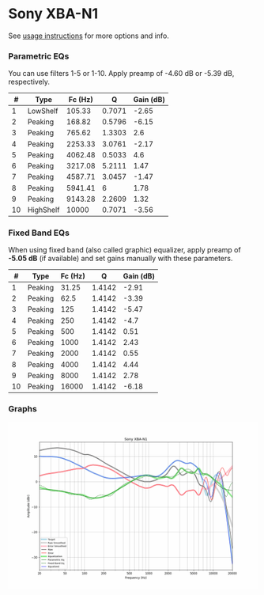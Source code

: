 # Sony XBA-N1
See [usage instructions](https://github.com/jaakkopasanen/AutoEq#usage) for more options and info.

### Parametric EQs
You can use filters 1-5 or 1-10. Apply preamp of -4.60 dB or -5.39 dB, respectively.

|   # | Type      |   Fc (Hz) |      Q |   Gain (dB) |
|-----|-----------|-----------|--------|-------------|
|   1 | LowShelf  |    105.33 | 0.7071 |       -2.65 |
|   2 | Peaking   |    168.82 | 0.5796 |       -6.15 |
|   3 | Peaking   |    765.62 | 1.3303 |        2.6  |
|   4 | Peaking   |   2253.33 | 3.0761 |       -2.17 |
|   5 | Peaking   |   4062.48 | 0.5033 |        4.6  |
|   6 | Peaking   |   3217.08 | 5.2111 |        1.47 |
|   7 | Peaking   |   4587.71 | 3.0457 |       -1.47 |
|   8 | Peaking   |   5941.41 | 6      |        1.78 |
|   9 | Peaking   |   9143.28 | 2.2609 |        1.32 |
|  10 | HighShelf |  10000    | 0.7071 |       -3.56 |

### Fixed Band EQs
When using fixed band (also called graphic) equalizer, apply preamp of **-5.05 dB** (if available) and set gains manually with these parameters.

|   # | Type    |   Fc (Hz) |      Q |   Gain (dB) |
|-----|---------|-----------|--------|-------------|
|   1 | Peaking |     31.25 | 1.4142 |       -2.91 |
|   2 | Peaking |     62.5  | 1.4142 |       -3.39 |
|   3 | Peaking |    125    | 1.4142 |       -5.47 |
|   4 | Peaking |    250    | 1.4142 |       -4.7  |
|   5 | Peaking |    500    | 1.4142 |        0.51 |
|   6 | Peaking |   1000    | 1.4142 |        2.43 |
|   7 | Peaking |   2000    | 1.4142 |        0.55 |
|   8 | Peaking |   4000    | 1.4142 |        4.44 |
|   9 | Peaking |   8000    | 1.4142 |        2.78 |
|  10 | Peaking |  16000    | 1.4142 |       -6.18 |

### Graphs
![](./Sony%20XBA-N1.png)

